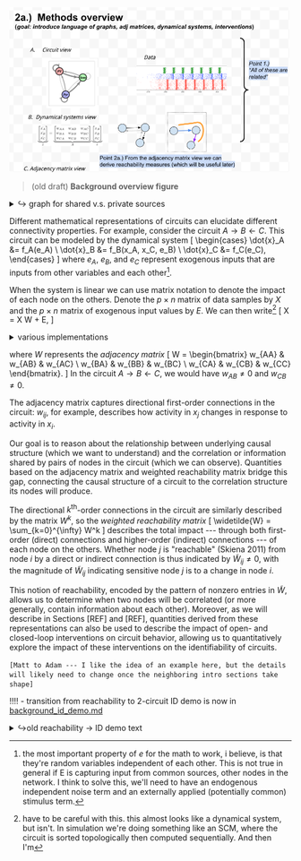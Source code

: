 [^exog]: the most important property of $e$ for the math to work, i believe, is that they're random variables independent of each other. This is not true in general if E is capturing input from common sources, other nodes in the network. I think to solve this, we'll need to have an endogenous independent noise term and an externally applied (potentially common) stimulus term.
[^sim_repr]: have to be careful with this. this almost looks like a dynamical system, but isn't. In simulation we're doing something like an SCM, where the circuit is sorted topologically then computed sequentially. And then I'm

<img src="/figures/core_figure_sketches/figure2_sketch.png" width="500"/>

> (old draft) **Background overview figure**

<details><summary>↪ graph for shared v.s. private sources</summary>

```mermaid
graph TD
  eA-->A
  u(u)-->A
  u-->C
  A-->B
  C-->B
  eB-->B 
  eC-->C
```
</details>

Different mathematical representations of circuits can elucidate different connectivity properties. For example, consider the circuit $A \rightarrow B \leftarrow C$. This circuit can be modeled by the dynamical system
\[
\begin{cases}
\dot{x}_A &= f_A(e_A) \\
\dot{x}_B &= f_B(x_A, x_C, e_B) \\
\dot{x}_C &= f_C(e_C),
\end{cases}
\]
where $e_A$, $e_B$, and $e_C$ represent exogenous inputs that are inputs from other variables and each other[^exog].

When the system is linear we can use matrix notation to denote the impact of each node on the others. Denote the $p \times n$ matrix of data samples by $X$ and the $p \times n$ matrix of exogenous input values by $E$. We can then write[^sim_repr]
\[
X = X W + E,
\]

<details><summary>various implementations</summary>

Topologically sorted implementation:
$$\begin{align}
X^- &:= E\\
X &:= X^-W + E
\end{align}$$

!!!! - TODO Adam, write out the dynamical system version of this 

</details>

where $W$ represents the *adjacency matrix*
\[
W = \begin{bmatrix}
    w_{AA} & w_{AB} & w_{AC} \\
    w_{BA} & w_{BB} & w_{BC} \\
    w_{CA} & w_{CB} & w_{CC}
\end{bmatrix}.
\]
In the circuit $A \rightarrow B \leftarrow C$, we would have $w_{AB} \neq 0$ and $w_{CB} \neq 0$.

The adjacency matrix captures directional first-order connections in the circuit: $w_{ij}$, for example, describes how activity in $x_j$ changes in response to activity in $x_i$.

Our goal is to reason about the relationship between underlying causal structure (which we want to understand) and the correlation or information shared by pairs of nodes in the circuit (which we can observe). Quantities based on the  adjacency matrix and weighted reachability matrix bridge this gap, connecting the causal structure of a circuit to the correlation structure its nodes will produce.

The directional $k^{\mathrm{th}}$-order connections in the circuit are similarly described by the matrix $W^k$, so the *weighted reachability matrix*
\[
    \widetilde{W} = \sum_{k=0}^{\infty} W^k
\]
describes the total impact --- through both first-order (direct) connections and higher-order (indirect) connections --- of each node on the others. Whether node $j$ is "reachable" (Skiena 2011) from node $i$ by a direct or indirect connection is thus indicated by $\widetilde{W}_{ij} \neq 0$, with the magnitude of $\widetilde{W}_{ij}$ indicating sensitive node $j$ is to a change in node $i$.

This notion of reachability, encoded by the pattern of nonzero entries in $\widetilde{W}$, allows us to determine when two nodes will be correlated (or more generally, contain information about each other). Moreover, as we will describe in Sections [REF] and [REF], quantities derived from these representations can also be used to describe the impact of open- and closed-loop interventions on circuit behavior, allowing us to quantitatively explore the impact of these interventions on the identifiability of circuits.

`[Matt to Adam --- I like the idea of an example here, but the details will likely need to change once the neighboring intro sections take shape]`

!!!! - transition from reachability to 2-circuit ID demo is now in [background_id_demo.md](background_id_demo.md)

<details><summary>↪old reachability → ID demo text </summary>

Consider, for example, the hypotheses for cortical gain control in open-loop (Figure BACKGROUND>REPRESENTATION/REACH-1, left column). In both circuit 2a and 2b, PV cells are reachable from the Som cell node ($\widetilde{W}_{PV \to Som} \neq 0$), since Som activity can influence PV activity indirectly through the Pyr node. These circuits are therefore difficult to distinguish under open-loop intervention.

If the reachability of two circuits are unequal for a given intervention, differences in correlation between observed regions will be sufficient to distinguish between the two hypotheses. Looking at these same circuits under closed-loop control of the pyramidal population (Figure BACKGROUND>REPRESENTATION/REACH-1, right column), dashed lines reveal that there is no longer an indirect functional connection from Som to PV cells. As such, in circuit 2a, PV cells are no longer reachable from the Som population, whereas they are reachable under circuit 2b. This difference in reachability corresponds to the difference in correlational structure that allows us to distinguish these two hypotheses under closed-loop control.

![](/figures/misc_figure_sketches/closed_loop_distinguishes_corticalEI.png)
**Figure BACKGROUND>REPRESENTATION/REACH-1: Closed-loop control allows for two circuit hypotheses to be distinguished.** Two hypothesized circuits for the relationships between pyramidal (Pyr, excitatory), parvalbumin-positive (PV, inhibitory), and somatostain-expressing (Som, inhibitory) cells are shown in the two rows. Dashed lines in the right column represent connections whose effects are compensated for through closed-loop control of the Pyr node. By measuring correlations between recorded regions during closed-loop control it is possible to distinguish which hypothesized circuit better matches the data. Notably in the open-loop intervention, activity in all regions is correlated for both hypothesized circuits leading to ambiguity.

</details>

<!-- ![](/figures/misc_figure_sketches/closed_loop_severs_inputs.png) -->
<!-- ![](/figures/misc_figure_sketches/two_circuit_case_study_sketch.png) -->